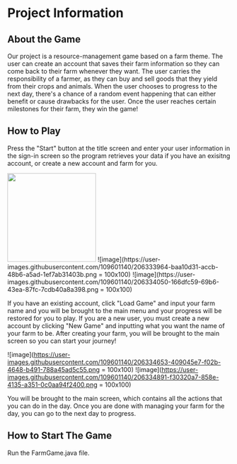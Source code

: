 # Project Information

## About the Game
Our project is a resource-management game based on a farm theme. The user can create an account that saves their farm information so they can come back to their farm whenever they want. The user carries the responsibility of a farmer, as they can buy and sell goods that they yield from their crops and animals. When the user chooses to progress to the next day, there's a chance of a random event happening that can either benefit or cause drawbacks for the user. Once the user reaches certain milestones for their farm, they win the game!

## How to Play
Press the "Start" button at the title screen and enter your user information in the sign-in screen so the program retrieves your data if you have an exisitng account, or create a new account and farm for you. 

<img src="https://user-images.githubusercontent.com/109601140/206333964-baa10d31-accb-48b6-a5ad-1ef7ab31403b.png" width="200" height="200" />
![image](https://user-images.githubusercontent.com/109601140/206333964-baa10d31-accb-48b6-a5ad-1ef7ab31403b.png = 100x100)
![image](https://user-images.githubusercontent.com/109601140/206334050-166dfc59-69b6-43ea-87fc-7cdb40a8a398.png = 100x100)

If you have an existing account, click "Load Game" and input your farm name and you will be brought to the main menu and your progress will be restored for you to play. If you are a new user, you must create a new account by clicking "New Game" and inputting what you want the name of your farm to be. After creating your farm, you will be brought to the main screen so you can start your journey!

![image](https://user-images.githubusercontent.com/109601140/206334653-409045e7-f02b-4648-b491-788a45ad5c55.png = 100x100)
![image](https://user-images.githubusercontent.com/109601140/206334891-f30320a7-858e-4135-a351-0c0aa94f2400.png = 100x100)



You will be brought to the main screen, which contains all the actions that you can do in the day. Once you are done with managing your farm for the day, you can go to the next day to progress.

## How to Start The Game
Run the FarmGame.java file.
